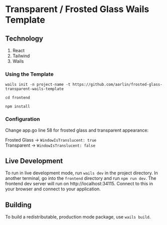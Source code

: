 # Transparent / Frosted Glass Wails Template

## Technology

1. React
2. Tailwind
3. Wails

### Using the Template
```console
wails init -n project-name -t https://github.com/aarlin/frosted-glass-transparent-wails-template
```

```console
cd frontend
```

```console
npm install
```

### Configuration

Change app.go line 58 for frosted glass and transparent appearance:

Frosted Glass -> `WindowIsTranslucent: true`  
Transparent   -> `WindowIsTranslucent: false` 

## Live Development

To run in live development mode, run `wails dev` in the project directory. In another terminal, go into the `frontend`
directory and run `npm run dev`. The frontend dev server will run on http://localhost:34115. Connect to this in your
browser and connect to your application.

## Building

To build a redistributable, production mode package, use `wails build`.
